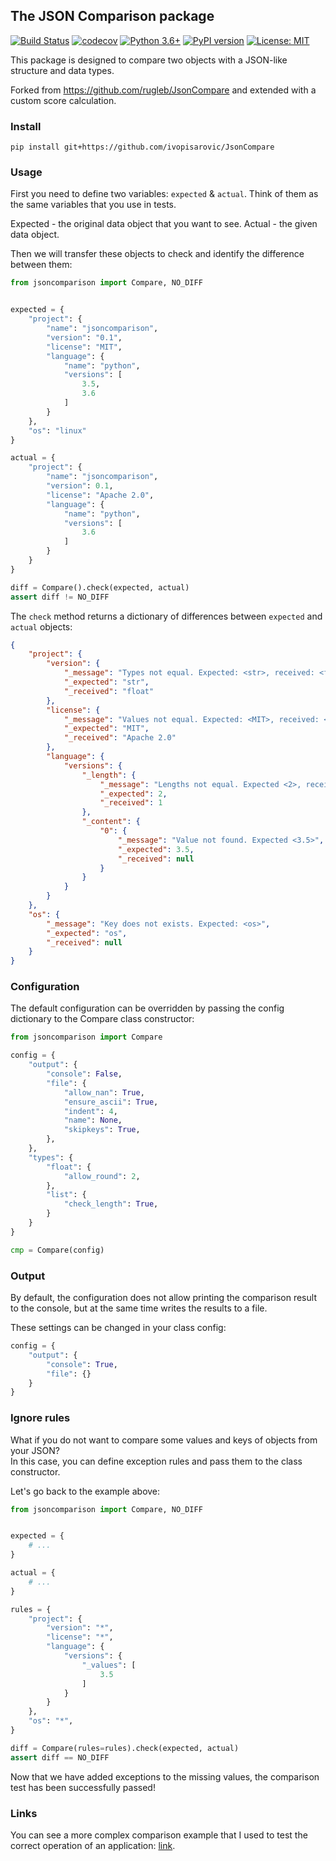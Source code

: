 ## The JSON Comparison package

[![Build Status](https://travis-ci.com/rugleb/JsonCompare.svg?branch=master)](https://travis-ci.com/rugleb/JsonCompare)
[![codecov](https://codecov.io/gh/rugleb/JsonCompare/branch/master/graph/badge.svg)](https://codecov.io/gh/rugleb/JsonCompare)
[![Python 3.6+](https://img.shields.io/badge/python-3.6+-green.svg)](https://www.python.org/downloads/release/python-360/)
[![PyPI version](https://badge.fury.io/py/jsoncomparison.svg)](https://badge.fury.io/py/jsoncomparison)
[![License: MIT](https://img.shields.io/badge/License-MIT-yellow.svg)](https://opensource.org/licenses/MIT)

This package is designed to compare two objects with a JSON-like structure and data types.

Forked from https://github.com/rugleb/JsonCompare and extended with a custom score calculation.

### Install

```
pip install git+https://github.com/ivopisarovic/JsonCompare
```

### Usage

First you need to define two variables: `expected` & `actual`.
Think of them as the same variables that you use in tests.

Expected - the original data object that you want to see.
Actual - the given data object.

Then we will transfer these objects to check and identify the difference between them:

```python
from jsoncomparison import Compare, NO_DIFF


expected = {
    "project": {
        "name": "jsoncomparison",
        "version": "0.1",
        "license": "MIT",
        "language": {
            "name": "python",
            "versions": [
                3.5,
                3.6
            ]
        }
    },
    "os": "linux"
}

actual = {
    "project": {
        "name": "jsoncomparison",
        "version": 0.1,
        "license": "Apache 2.0",
        "language": {
            "name": "python",
            "versions": [
                3.6
            ]
        }
    }
}

diff = Compare().check(expected, actual)
assert diff != NO_DIFF
```

The `check` method returns a dictionary of differences between `expected` and `actual` objects:

```json
{
    "project": {
        "version": {
            "_message": "Types not equal. Expected: <str>, received: <float>",
            "_expected": "str",
            "_received": "float"
        },
        "license": {
            "_message": "Values not equal. Expected: <MIT>, received: <Apache 2.0>",
            "_expected": "MIT",
            "_received": "Apache 2.0"
        },
        "language": {
            "versions": {
                "_length": {
                    "_message": "Lengths not equal. Expected <2>, received: <1>",
                    "_expected": 2,
                    "_received": 1
                },
                "_content": {
                    "0": {
                        "_message": "Value not found. Expected <3.5>",
                        "_expected": 3.5,
                        "_received": null
                    }
                }
            }
        }
    },
    "os": {
        "_message": "Key does not exists. Expected: <os>",
        "_expected": "os",
        "_received": null
    }
}
```

### Configuration

The default configuration can be overridden by passing the config dictionary to the Compare class constructor:

```python
from jsoncomparison import Compare

config = {
    "output": {
        "console": False,
        "file": {
            "allow_nan": True,
            "ensure_ascii": True,
            "indent": 4,
            "name": None,
            "skipkeys": True,
        },
    },
    "types": {
        "float": {
            "allow_round": 2,
        },
        "list": {
            "check_length": True,
        }
    }
}

cmp = Compare(config)
```

### Output

By default, the configuration does not allow printing the comparison result to the console,
but at the same time writes the results to a file.


These settings can be changed in your class config:

```py
config = {
    "output": {
        "console": True,
        "file": {}
    }
}
```

### Ignore rules

What if you do not want to compare some values and keys of objects from your JSON?  
In this case, you can define exception rules and pass them to the class constructor.

Let's go back to the example above:

```python
from jsoncomparison import Compare, NO_DIFF


expected = {
    # ...
}

actual = {
    # ...
}

rules = {
    "project": {
        "version": "*",
        "license": "*",
        "language": {
            "versions": {
                "_values": [
                    3.5
                ]
            }
        }
    },
    "os": "*",
}

diff = Compare(rules=rules).check(expected, actual)
assert diff == NO_DIFF
```

Now that we have added exceptions to the missing values,
the comparison test has been successfully passed!

### Links

You can see a more complex comparison example that I used to test the correct operation of an application:
[link](https://github.com/rugleb/jsoncomparison/blob/master/tests/test_compare.py#L84).
